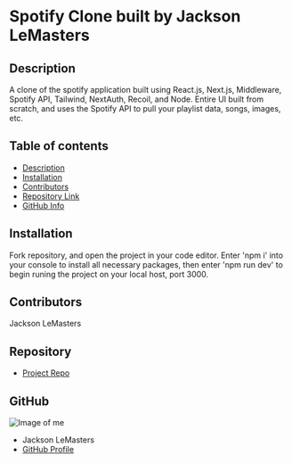 
# **Spotify Clone built by Jackson LeMasters**
## Description 
A clone of the spotify application built using React.js, Next.js, Middleware, Spotify API, Tailwind, NextAuth, Recoil, and Node. Entire UI built from scratch, and uses the Spotify API to pull your playlist data, songs, images, etc. 
## Table of contents
- [Description](#Description)
- [Installation](#Installation)
- [Contributors](#Contributors)
- [Repository Link](#Repository)
- [GitHub Info](#GitHub) 
## Installation
Fork repository, and open the project in your code editor. Enter 'npm i' into your console to install all necessary packages, then enter 'npm run dev' to begin runing the project on your local host, port 3000.
## Contributors
Jackson LeMasters
## Repository
- [Project Repo](github.com/jacklemasters/spotify-clone)
## GitHub
![Image of me](https://avatars.githubusercontent.com/u/82251556?v=4)
- Jackson LeMasters
- [GitHub Profile](https://github.com/tf-jlemasters)

